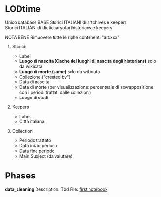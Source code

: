 # LODtime

Unico database
BASE
Storici ITALIANI di artchives e keepers  
Storici ITALIANI di dictionaryofarthistorians e keepers

NOTA BENE
Rimuovere tutte le righe contenenti "art:xxx"

1. Storici:

   - Label
   - **Luogo di nascita (Cache dei luoghi di nascita degli historians)** solo da wikidata
   - **Luogo di morte (same)** solo da wikidata
   - Collezione ("created by")
   - Data di nascita
   - Data di morte (per visualizzazione: percentuale di sovrapposizione con i periodi trattati dalle collezioni)
   - Luogo di studi

2. Keepers

   - Label
   - Città italiana

3. Collection
   - Periodo trattato
   - Data inizio periodo
   - Data fine periodo
   - Main Subject (da valutare)

# Phases

**data_cleaning**
Description: Tbd
File: [first notebook](01_DoAH_cleaning.ipynb)
